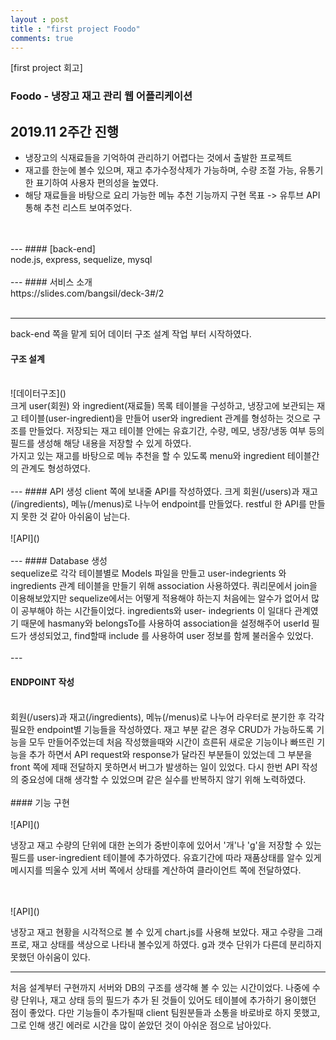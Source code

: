 ```yaml
---
layout : post
title : "first project Foodo"
comments: true
---
```

[first project 회고]
### Foodo - 냉장고 재고 관리 웹 어플리케이션
2019.11 2주간 진행
<br/>
---
- 냉장고의 식재료들을 기억하여 관리하기 어렵다는 것에서 출발한 프로젝트
- 재고를 한눈에 볼수 있으며, 재고 추가수정삭제가 가능하며, 수량 조절 가능, 유통기한 표기하여 사용자 편의성을 높였다.
- 해당 재료들을 바탕으로 요리 가능한 메뉴 추천 기능까지 구현 목표 -> 유투브 API 통해 추천 리스트 보여주었다.
<br/>
<br/>
---
#### [back-end]
<br/>
node.js, express, sequelize, mysql
<br/>
<br/>
---
#### 서비스 소개
<br/>
https://slides.com/bangsil/deck-3#/2
<br/>
<br/>

---
back-end 쪽을 맡게 되어 데이터 구조 설계 작업 부터 시작하였다.
<br/>
#### 구조 설계
<br/>
![데이터구조](<http://ginsum.github.io/images/2019-12-10-17-03-13.png>)
<br/>
크게 user(회원) 와 ingredient(재료들) 목록 테이블을 구성하고, 냉장고에 보관되는 재고 테이블(user-ingredient)을 만들어 user와 ingredient 관계를 형성하는 것으로 구조를 만들었다. 저장되는 재고 테이블 안에는 유효기간, 수량, 메모, 냉장/냉동 여부 등의 필드를 생성해 해당 내용을 저장할 수 있게 하였다.
<br/>
가지고 있는 재고를 바탕으로 메뉴 추천을 할 수 있도록 menu와 ingredient 테이블간의 관계도 형성하였다.
<br/>
<br/>
---
#### API 생성
client 쪽에 보내줄 API를 작성하였다. 크게 회원(/users)과 재고(/ingredients), 메뉴(/menus)로 나누어 endpoint를 만들었다. 
restful 한 API를 만들지 못한 것 같아 아쉬움이 남는다.
<br/>
<br/>
![API](<http://ginsum.github.io/images/2019-12-10-17-38-17.png>)
<br/>
<br/>
---
#### Database 생성
<br/>
sequelize로 각각 테이블별로 Models 파일을 만들고 user-indegrients 와 ingredients 관계 테이블을 만들기 위해 association 사용하였다.
쿼리문에서 join을 이용해보았지만 sequelize에서는 어떻게 적용해야 하는지 처음에는 알수가 없어서 많이 공부해야 하는 시간들이었다. ingredients와 user- indegrients 이 일대다 관계였기 때문에 hasmany와 belongsTo를 사용하여 association을 설정해주어 userId 필드가 생성되었고, find할때 include 를 사용하여 user 정보를 함께 불러올수 있었다.
<br/>
<br/>
---

#### ENDPOINT 작성
<br/>
회원(/users)과 재고(/ingredients), 메뉴(/menus)로 나누어 라우터로 분기한 후 각각 필요한 endpoint별 기능들을 작성하였다. 재고 부분 같은 경우 CRUD가 가능하도록 기능을 모두 만들어주었는데 처음 작성했을때와 시간이 흐른뒤 새로운 기능이나 빠뜨린 기능을 추가 하면서 API request와 response가 달라진 부분들이 있었는데 그 부분을 front 쪽에 제때 전달하지 못하면서 버그가 발생하는 일이 있었다. 다시 한번 API 작성의 중요성에 대해 생각할 수 있었으며 같은 실수를 반복하지 않기 위해 노력하였다.
<br/>
<br/>
#### 기능 구현
<br/>
<br/>
![API](<http://ginsum.github.io/images/2019-12-11-14-01-55.png>)

냉장고 재고 수량의 단위에 대한 논의가 중반이후에 있어서 '개'나 'g'을 저장할 수 있는 필드를 user-ingredient 테이블에 추가하였다. 유효기간에 따라 재품상태를 알수 있게 메시지를 띄울수 있게 서버 쪽에서 상태를 계산하여 클라이언트 쪽에 전달하였다.

<br/>
<br/>
![API](<http://ginsum.github.io/images/2019-12-11-14-07-34.png>)

냉장고 재고 현황을 시각적으로 볼 수 있게 chart.js를 사용해 보았다. 재고 수량을 그래프로, 재고 상태를 색상으로 나타내 볼수있게 하였다. g과 갯수 단위가 다른데 분리하지 못했던 아쉬움이 있다.


---
처음 설계부터 구현까지 서버와 DB의 구조를 생각해 볼 수 있는 시간이었다. 나중에 수량 단위나, 재고 상태 등의 필드가 추가 된 것들이 있어도 테이블에 추가하기 용이했던 점이 좋았다. 다만 기능들이 추가될때 client 팀원분들과 소통을 바로바로 하지 못했고, 그로 인해 생긴 에러로 시간을 많이 쏟았던 것이 아쉬운 점으로 남아있다. 







